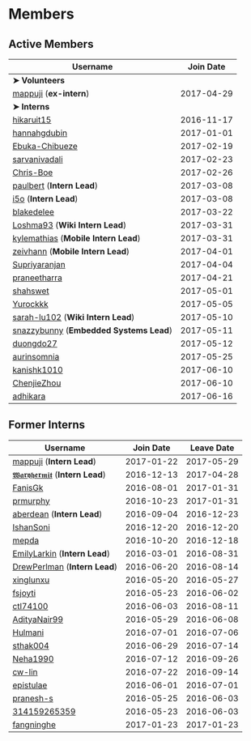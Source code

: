 # Members
## Active Members
|**Username**|**Join Date**|
|------------|-------------|
|**➤ Volunteers**||
|[mappuji](profiles/mappuji.md) (**ex-intern**)| 2017-04-29 |
|**➤ Interns**||
|[hikaruit15](profiles/hikaruit15.md)| 2016-11-17 |
|[hannahgdubin](profiles/hannahgdubin.md)| 2017-01-01 |
|[Ebuka-Chibueze](profiles/Ebuka-Chibueze.md)| 2017-02-19 |
|[sarvanivadali](profiles/sarvanivadali.md)| 2017-02-23 |
|[Chris-Boe](profiles/Chris-Boe.md)| 2017-02-26 |
|[paulbert](profiles/paulbert.md) (**Intern Lead**)| 2017-03-08 |
|[i5o](profiles/i5o.md) (**Intern Lead**)| 2017-03-08 |
|[blakedelee](profiles/BlakeDeLee.md)| 2017-03-22 |
|[Loshma93](profiles/Loshma93.md) (**Wiki Intern Lead**)| 2017-03-31 |
|[kylemathias](profiles/kylemathias.md) (**Mobile Intern Lead**)| 2017-03-31 |
|[zeivhann](profiles/zeivhann.md) (**Mobile Intern Lead**)| 2017-04-01 |
|[Supriyaranjan](profiles/Supriyaranjan.md)| 2017-04-04 |
|[praneetharra](profiles/praneetharra.md)| 2017-04-21 |
|[shahswet](profiles/shahswet.md)| 2017-05-01 |
|[Yurockkk](profiles/Yurockkk.md)| 2017-05-05 |
|[sarah-lu102](profiles/sarah-lu102.md) (**Wiki Intern Lead**)| 2017-05-10 |
|[snazzybunny](profiles/snazzybunny.md) (**Embedded Systems Lead**)| 2017-05-11 |
|[duongdo27](profiles/duongdo.md)| 2017-05-12 |
|[aurinsomnia](profiles/aurinsomnia.md)| 2017-05-25 |
|[kanishk1010](profiles/kanishk1010.md)| 2017-06-10 |
|[ChenjieZhou](profiles/ChenjieZhou.md)| 2017-06-10 |
|[adhikara](profiles/adhikara.md)| 2017-06-16 |

## Former Interns
|**Username**|**Join Date**|**Leave Date**|
|------------|-------------|--------------|
|[mappuji](profiles/mappuji.md) (**Intern Lead**)| 2017-01-22 |2017-05-29 |
|[𝖂𝖆𝖗𝖞𝖍𝖊𝖗𝖒𝖎𝖙](profiles/waryhermit.md) (**Intern Lead**)| 2016-12-13 | 2017-04-28 |
|[FanisGk](profiles/FanisGk.md)| 2016-08-01 | 2017-01-31 |
|[prmurphy](profiles/prmurphy.md)| 2016-10-23 | 2017-01-31 |
|[aberdean](profiles/aberdean.md) (**Intern Lead**)| 2016-09-04 | 2016-12-23 |
|[IshanSoni](profiles/IshanSoni.md)| 2016-12-20 | 2016-12-20 |
|[mepda](profiles/mepda.md)| 2016-10-20 | 2016-12-18 |
|[EmilyLarkin](profiles/EmilyLarkin.md) (**Intern Lead**)| 2016-03-01 | 2016-08-31 |
|[DrewPerlman](profiles/DrewPerlman.md) (**Intern Lead**)| 2016-06-20 | 2016-08-14 |
|[xinglunxu](profiles/xinglunxu.md)| 2016-05-20 | 2016-05-27 |
|[fsjoyti](profiles/fsjoyti.md)| 2016-05-23 | 2016-06-02 |
|[ctl74100](profiles/ctl74100.md)| 2016-06-03 | 2016-08-11 |
|[AdityaNair99](profiles/AdityaNair99.md)| 2016-05-29 | 2016-06-08 |
|[Hulmani](profiles/Hulmani.md)| 2016-07-01 | 2016-07-06 |
|[sthak004](profiles/sthak004.md)| 2016-06-29 | 2016-07-14 |
|[Neha1990](profiles/Neha1990.md)| 2016-07-12 | 2016-09-26 |
|[cw-lin](profiles/cw-lin.md)| 2016-07-22 | 2016-09-14 |
|[epistulae](profiles/epistulae.md)| 2016-06-01 | 2016-07-01 |
|[pranesh-s](profiles/pranesh-s.md)| 2016-05-25 | 2016-06-03 |
|[314159265359](profiles/314159265359.md)| 2016-05-23 | 2016-06-03 |
|[fangninghe](profiles/fangninghe.md)| 2017-01-23 | 2017-01-23 |
